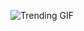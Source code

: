 ![Trending GIF](https://media2.giphy.com/media/v1.Y2lkPThiYjIxNzcyNjJkZXJnamZ2eXp4azZmcDBldGp3M2d4MzM3Nm54ZzV4aGZwazgxaSZlcD12MV9naWZzX3NlYXJjaCZjdD1n/2jMtpIi8mhE8ctiMtK/giphy.gif)
